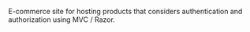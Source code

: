 E-commerce site for hosting products that considers authentication and authorization using MVC / Razor.

